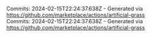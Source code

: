 Commits: 2024-02-15T22:24:37.638Z - Generated via https://github.com/marketplace/actions/artificial-grass
<br>
Commits: 2024-02-15T22:24:37.638Z - Generated via https://github.com/marketplace/actions/artificial-grass
<br>
